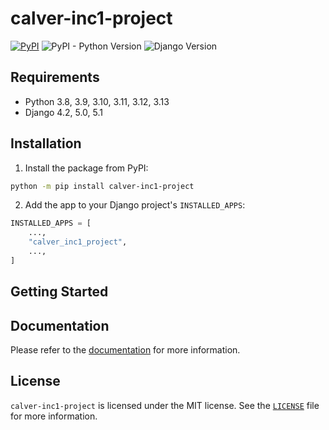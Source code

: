 # calver-inc1-project

[![PyPI](https://img.shields.io/pypi/v/calver-inc1-project)](https://pypi.org/project/calver-inc1-project/)
![PyPI - Python Version](https://img.shields.io/pypi/pyversions/calver-inc1-project)
![Django Version](https://img.shields.io/badge/django-4.2%20%7C%205.0%20%7C%205.1-%2344B78B?labelColor=%23092E20)
<!-- https://shields.io/badges -->
<!-- django-4.2 | 5.0 | 5.1-#44B78B -->
<!-- labelColor=%23092E20 -->

## Requirements

- Python 3.8, 3.9, 3.10, 3.11, 3.12, 3.13
- Django 4.2, 5.0, 5.1

## Installation

1. Install the package from PyPI:

```bash
python -m pip install calver-inc1-project
```

2. Add the app to your Django project's `INSTALLED_APPS`:

```python
INSTALLED_APPS = [
    ...,
    "calver_inc1_project",
    ...,
]
```

## Getting Started

## Documentation

Please refer to the [documentation](https://calver-inc1-project.westervelt.dev/) for more information.

## License

`calver-inc1-project` is licensed under the MIT license. See the [`LICENSE`](LICENSE) file for more information.
